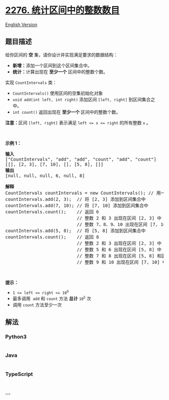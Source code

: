 # [2276. 统计区间中的整数数目](https://leetcode.cn/problems/count-integers-in-intervals)

[English Version](/solution/2200-2299/2276.Count%20Integers%20in%20Intervals/README_EN.md)

## 题目描述

<!-- 这里写题目描述 -->

<p>给你区间的 <strong>空</strong> 集，请你设计并实现满足要求的数据结构：</p>

<ul>
	<li><strong>新增：</strong>添加一个区间到这个区间集合中。</li>
	<li><strong>统计：</strong>计算出现在 <strong>至少一个</strong> 区间中的整数个数。</li>
</ul>

<p>实现 <code>CountIntervals</code> 类：</p>

<ul>
	<li><code>CountIntervals()</code> 使用区间的空集初始化对象</li>
	<li><code>void add(int left, int right)</code> 添加区间 <code>[left, right]</code> 到区间集合之中。</li>
	<li><code>int count()</code> 返回出现在 <strong>至少一个</strong> 区间中的整数个数。</li>
</ul>

<p><strong>注意：</strong>区间 <code>[left, right]</code> 表示满足 <code>left &lt;= x &lt;= right</code> 的所有整数 <code>x</code> 。</p>

<p>&nbsp;</p>

<p><strong>示例 1：</strong></p>

<pre>
<strong>输入</strong>
["CountIntervals", "add", "add", "count", "add", "count"]
[[], [2, 3], [7, 10], [], [5, 8], []]
<strong>输出</strong>
[null, null, null, 6, null, 8]

<strong>解释</strong>
CountIntervals countIntervals = new CountIntervals(); // 用一个区间空集初始化对象
countIntervals.add(2, 3);  // 将 [2, 3] 添加到区间集合中
countIntervals.add(7, 10); // 将 [7, 10] 添加到区间集合中
countIntervals.count();    // 返回 6
                           // 整数 2 和 3 出现在区间 [2, 3] 中
                           // 整数 7、8、9、10 出现在区间 [7, 10] 中
countIntervals.add(5, 8);  // 将 [5, 8] 添加到区间集合中
countIntervals.count();    // 返回 8
                           // 整数 2 和 3 出现在区间 [2, 3] 中
                           // 整数 5 和 6 出现在区间 [5, 8] 中
                           // 整数 7 和 8 出现在区间 [5, 8] 和区间 [7, 10] 中
                           // 整数 9 和 10 出现在区间 [7, 10] 中</pre>

<p>&nbsp;</p>

<p><strong>提示：</strong></p>

<ul>
	<li><code>1 &lt;= left &lt;= right &lt;= 10<sup>9</sup></code></li>
	<li>最多调用&nbsp; <code>add</code> 和 <code>count</code> 方法 <strong>总计</strong> <code>10<sup>5</sup></code> 次</li>
	<li>调用 <code>count</code> 方法至少一次</li>
</ul>

## 解法

<!-- 这里可写通用的实现逻辑 -->

<!-- tabs:start -->

### **Python3**

<!-- 这里可写当前语言的特殊实现逻辑 -->

```python

```

### **Java**

<!-- 这里可写当前语言的特殊实现逻辑 -->

```java

```

### **TypeScript**

```ts

```

### **...**

```

```

<!-- tabs:end -->
